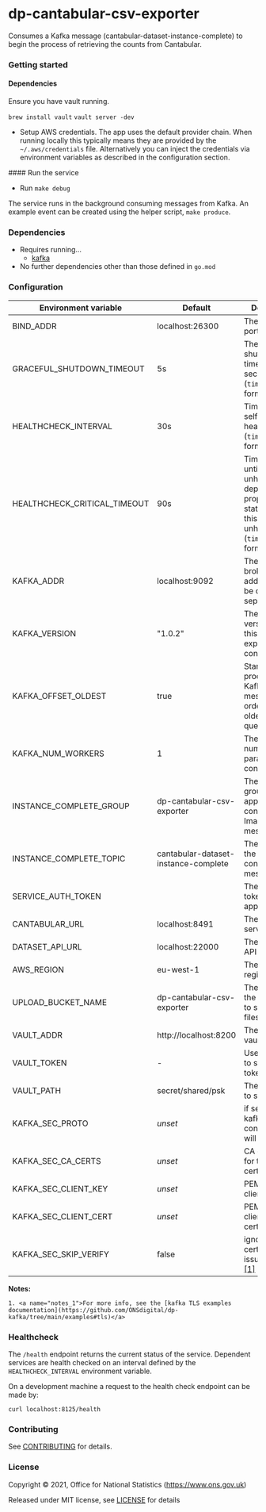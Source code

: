 dp-cantabular-csv-exporter
================
Consumes a Kafka message (cantabular-dataset-instance-complete) to begin the process of retrieving the counts from Cantabular.

### Getting started

#### Dependencies

Ensure you have vault running.

`brew install vault`
`vault server -dev`

* Setup AWS credentials. The app uses the default provider chain. When running locally this typically means they are provided by the `~/.aws/credentials` file.  Alternatively you can inject the credentials via environment variables as described in the configuration section.

#### Run the service

* Run `make debug`

The service runs in the background consuming messages from Kafka.
An example event can be created using the helper script, `make produce`.

### Dependencies

* Requires running…
  * [kafka](https://github.com/ONSdigital/dp/blob/main/guides/INSTALLING.md#prerequisites)
* No further dependencies other than those defined in `go.mod`

### Configuration

| Environment variable         | Default                              | Description
| ---------------------------- | ------------------------------------ | -----------
| BIND_ADDR                    | localhost:26300                      | The host and port to bind to
| GRACEFUL_SHUTDOWN_TIMEOUT    | 5s                                   | The graceful shutdown timeout in seconds (`time.Duration` format)
| HEALTHCHECK_INTERVAL         | 30s                                  | Time between self-healthchecks (`time.Duration` format)
| HEALTHCHECK_CRITICAL_TIMEOUT | 90s                                  | Time to wait until an unhealthy dependent propagates its state to make this app unhealthy (`time.Duration` format)
| KAFKA_ADDR                   | localhost:9092                       | The kafka broker addresses (can be comma separated)
| KAFKA_VERSION                | "1.0.2"                              | The kafka version that this service expects to connect to
| KAFKA_OFFSET_OLDEST          | true                                 | Start processing Kafka messages in order from the oldest in the queue
| KAFKA_NUM_WORKERS            | 1                                    | The maximum number of parallel kafka consumers
| INSTANCE_COMPLETE_GROUP      | dp-cantabular-csv-exporter           | The consumer group this application to consume ImageUploaded messages
| INSTANCE_COMPLETE_TOPIC      | cantabular-dataset-instance-complete | The name of the topic to consume messages from
| SERVICE_AUTH_TOKEN           |                                      | The service token for this app
| CANTABULAR_URL               | localhost:8491                       | The Cantabular server URL
| DATASET_API_URL              | localhost:22000                      | The Dataset API URL
| AWS_REGION                   | eu-west-1                            | The AWS region to use
| UPLOAD_BUCKET_NAME           | dp-cantabular-csv-exporter           | The name of the S3 bucket to store csv files
| VAULT_ADDR                   | http://localhost:8200                | The address of vault
| VAULT_TOKEN                  | -                                    | Use `make debug` to set a vault token
| VAULT_PATH                   | secret/shared/psk                    | The vault path to store psks
| KAFKA_SEC_PROTO              | _unset_                              | if set to `TLS`, kafka connections will use TLS [[1]](#notes_1)
| KAFKA_SEC_CA_CERTS           | _unset_                              | CA cert chain for the server cert [[1]](#notes_1)
| KAFKA_SEC_CLIENT_KEY         | _unset_                              | PEM for the client key [[1]](#notes_1)
| KAFKA_SEC_CLIENT_CERT        | _unset_                              | PEM for the client certificate [[1]](#notes_1)
| KAFKA_SEC_SKIP_VERIFY        | false                                | ignores server certificate issues if `true` [[1]](#notes_1)

**Notes:**

    1. <a name="notes_1">For more info, see the [kafka TLS examples documentation](https://github.com/ONSdigital/dp-kafka/tree/main/examples#tls)</a>


### Healthcheck

 The `/health` endpoint returns the current status of the service. Dependent services are health checked on an interval defined by the `HEALTHCHECK_INTERVAL` environment variable.

 On a development machine a request to the health check endpoint can be made by:

 `curl localhost:8125/health`

### Contributing

See [CONTRIBUTING](CONTRIBUTING.md) for details.

### License

Copyright © 2021, Office for National Statistics (https://www.ons.gov.uk)

Released under MIT license, see [LICENSE](LICENSE.md) for details

